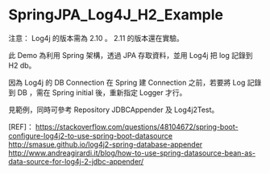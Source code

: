 # SpringJPA_Log4J_H2_Example

注意： Log4j 的版本需為 2.10 。 2.11 的版本還在實驗。

此 Demo 為利用 Spring 架構，透過 JPA 存取資料，並用 Log4j 把 log 記錄到 H2 db。

因為 Log4j 的 DB Connection 在 Spring 建 Connection 之前，若要將 Log 記錄到 DB ，需在 Spring initial 後，重新指定 Logger 才行。

見範例，同時可參考 Repository JDBCAppender 及 Log4j2Test。

[REF]：
https://stackoverflow.com/questions/48104672/spring-boot-configure-log4j2-to-use-spring-boot-datasource
http://smasue.github.io/log4j2-spring-database-appender
http://www.andreagirardi.it/blog/how-to-use-spring-datasource-bean-as-data-source-for-log4j-2-jdbc-appender/
